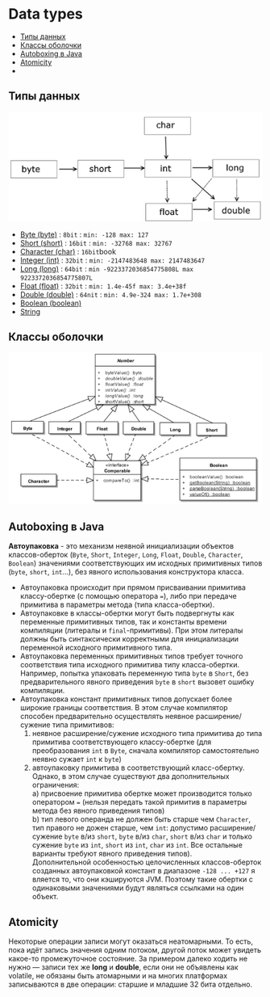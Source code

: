 # Data types

- [Типы данных](#)
- [Классы оболочки](#Классы-оболочки)
- [Autoboxing в Java](#Autoboxing-в-Java)
- [Atomicity](#Atomicity)
- [](#)

## Типы данных
![Cast](img/cast-type.png)  
+ [Byte (byte)](byte) : `8bit` : `min: -128 max: 127` 
+ [Short (short)](short) : `16bit` : `min: -32768 max: 32767`
+ [Character (char)](character) : `16bit`book
+ [Integer (int)](integer) : `32bit` : `min: -2147483648 max: 2147483647`
+ [Long (long)](long) : `64bit` : `min -9223372036854775808L max 9223372036854775807L`
+ [Float (float)](float) : `32bit` : `min: 1.4e-45f max: 3.4e+38f`
+ [Double (double)](double) : `64nit` : `min: 4.9e-324 max: 1.7e+308`
+ [Boolean (boolean)](boolean)
+ [String](string)

## Классы оболочки
![Cast](img/shellclasses.png)  

## Autoboxing в Java
__Автоупаковка__ - это механизм неявной инициализации объектов классов-оберток (`Byte`, `Short`, `Integer`, `Long`, 
`Float`, `Double`, `Character`, `Boolean`) значениями соответствующих им исходных примитивных типов 
(`byte`, `short`, `int`...), без явного использования конструктора класса.   
+ Автоупаковка происходит при прямом присваивании примитива классу-обертке (с помощью оператора `=`), либо при 
    передаче примитива в параметры метода (типа класса-обертки).  
+ Автоупаковке в классы-обертки могут быть подвергнуты как переменные примитивных типов, так и константы времени 
    компиляции (литералы и `final`-примитивы). При этом литералы должны быть синтаксически корректными для 
    инициализации переменной исходного примитивного типа.   
+ Автоупаковка переменных примитивных типов требует точного соответствия типа исходного примитива типу класса-обертки. 
    Например, попытка упаковать переменную типа `byte` в `Short`, без предварительного явного приведения `byte` в 
    `short` вызовет ошибку компиляции.   
+ Автоупаковка констант примитивных типов допускает более широкие границы соответствия. В этом случае компилятор 
    способен предварительно осуществлять неявное расширение/сужение типа примитивов:  
    1) неявное расширение/сужение исходного типа примитива до типа примитива соответствующего классу-обертке 
        (для преобразования `int` в `Byte`, сначала компилятор самостоятельно неявно сужает `int` к `byte`)
    2) автоупаковку примитива в соответствующий класс-обертку. Однако, в этом случае существуют два дополнительных 
        ограничения:   
        a) присвоение примитива обертке может производится только оператором `=` (нельзя передать такой примитив в 
            параметры метода без явного приведения типов)   
        b) тип левого операнда не должен быть старше чем `Character`, тип правого не дожен старше, чем `int`: 
            допустимо расширение/сужение `byte` в/из `short`, `byte` в/из `char`, `short` в/из `char` и только 
            сужение `byte` из `int`, `short` из `int`, `char` из `int`. Все остальные варианты требуют явного 
            приведения типов).   
Дополнительной особенностью целочисленных классов-оберток созданных автоупаковкой констант в 
диапазоне `-128 ... +127` я вляется то, что они кэшируются JVM. Поэтому такие обертки с одинаковыми значениями 
будут являться ссылками на один объект. 

## Atomicity
Некоторые операции записи могут оказаться неатомарными. То есть, пока идёт запись значения одним потоком, другой 
поток может увидеть какое-то промежуточное состояние. За примером далеко ходить не нужно — записи тех же __long__ и 
__double__, если они не объявлены как volatile, не обязаны быть атомарными и на многих платформах записываются в 
две операции: старшие и младшие 32 бита отдельно.